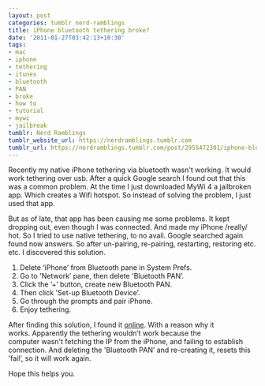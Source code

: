 ```yaml
---
layout: post
categories: tumblr nerd-ramblings
title: iPhone bluetooth tethering broke?
date: '2011-01-27T03:42:13+10:30'
tags:
- mac
- iphone
- tethering
- itunes
- bluetooth
- PAN
- broke
- how to
- tutorial
- mywi
- jailbreak
tumblr: Nerd Ramblings
tumblr_website_url: https://nerdramblings.tumblr.com
tumblr_url: https://nerdramblings.tumblr.com/post/2955472301/iphone-bluetooth-tethering-broke
---
```

Recently my native iPhone tethering via bluetooth&nbsp;wasn't&nbsp;working. It would work tethering over usb. After a quick Google search I found out that this was a common problem. At the time I just downloaded MyWi 4 a jailbroken app. Which creates a Wifi hotspot. So instead of solving the problem, I just used that app.

But as of late, that app has been causing me some problems. It kept dropping out, even though I was connected. And made my iPhone /really/ hot. So I tried to use native tethering, to no avail. Google searched again found now answers. So after un-pairing, re-pairing, restarting, restoring etc. etc. I discovered this solution.

1. Delete ‘iPhone’ from Bluetooth pane in System Prefs.
2. Go to 'Network’ pane, then delete 'Bluetooth PAN’.
3. Click the ’+’ button, create new Bluetooth PAN.
4. Then click 'Set-up Bluetooth Device’.
5. Go through the prompts and pair iPhone.
6. Enjoy tethering.

After finding this solution, I found it&nbsp;[online](http://forums.mactalk.com.au/31/67260-iphone-bluetooth-tethering-not-working.html). With a reason why it works.&nbsp;Apparently&nbsp;the tethering wouldn’t work because the computer&nbsp;wasn't&nbsp;fetching the IP from the iPhone, and failing to establish connection. And deleting the 'Bluetooth PAN’ and re-creating it, resets this 'fail’, so it will work again.

Hope this helps you.

